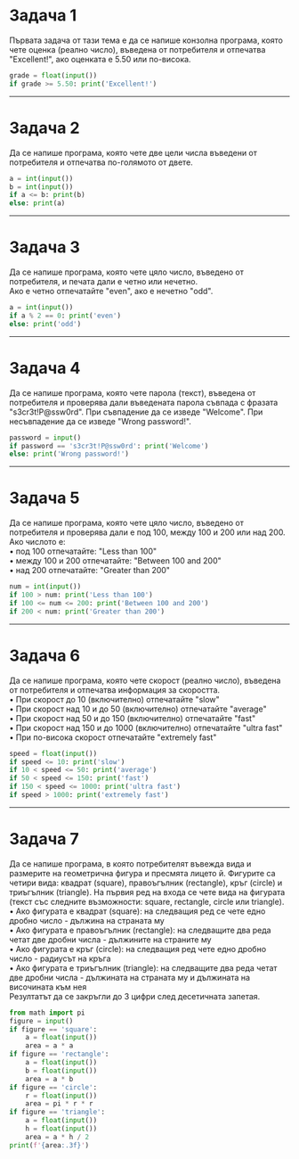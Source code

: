 # Задача 1

Първата задача от тази тема е да се напише конзолна програма, която чете оценка (реално число), въведена от потребителя и отпечатва "Excellent!", ако оценката е 5.50 или по-висока.

```python
grade = float(input())
if grade >= 5.50: print('Excellent!') 
```

---
# Задача 2

Да се напише програма, която чете две цели числа въведени от потребителя и отпечатва по-голямото от двете. 

```python
a = int(input())
b = int(input())
if a <= b: print(b)
else: print(a)
```

---
# Задача 3

Да се напише програма, която чете цяло число, въведено от потребителя, и печата дали е четно или нечетно. <br>
Ако е четно отпечатайте "even", ако е нечетно "odd".


```python
a = int(input())
if a % 2 == 0: print('even')
else: print('odd')
```


---
# Задача 4

Да се напише програма, която чете парола (текст), въведена от потребителя и проверява дали въведената парола съвпада с фразата "s3cr3t!P@ssw0rd". При съвпадение да се изведе "Welcome". При несъвпадение да се изведе "Wrong password!". 

```python
password = input()
if password == 's3cr3t!P@ssw0rd': print('Welcome')
else: print('Wrong password!')
```

---
# Задача 5

Да се напише програма, която чете цяло число, въведено от потребителя и проверява дали е под 100, между 100 и 200 или над 200. Ако числото е:<br>
•	под 100 отпечатайте: "Less than 100"<br>
•	между 100 и 200 отпечатайте: "Between 100 and 200"<br>
•	над 200 отпечатайте: "Greater than 200"


```python
num = int(input())
if 100 > num: print('Less than 100')
if 100 <= num <= 200: print('Between 100 and 200')
if 200 < num: print('Greater than 200')
```

---
# Задача 6

Да се напише програма, която чете скорост (реално число), въведена от потребителя и отпечатва информация за скоростта. <br>
•	При скорост до 10 (включително) отпечатайте "slow"<br>
•	При скорост над 10 и до 50 (включително) отпечатайте "average" <br>
•	При скорост над 50 и до 150 (включително) отпечатайте "fast"<br>
•	При скорост над 150 и до 1000 (включително) отпечатайте "ultra fast" <br>
•	При по-висока скорост отпечатайте "extremely fast"


```python
speed = float(input())
if speed <= 10: print('slow')
if 10 < speed <= 50: print('average')
if 50 < speed <= 150: print('fast')
if 150 < speed <= 1000: print('ultra fast')
if speed > 1000: print('extremely fast')
```

---
# Задача 7

Да се напише програма, в която потребителят въвежда вида и размерите на геометрична фигура и пресмята лицето й. Фигурите са четири вида: квадрат (square), правоъгълник (rectangle), кръг (circle) и триъгълник (triangle). На първия ред на входа се чете вида на фигурата (текст със следните възможности: square, rectangle, circle или triangle). <br>
•	Ако фигурата е квадрат (square): на следващия ред се чете едно дробно число - дължина на страната му<br>
•	Ако фигурата е правоъгълник (rectangle): на следващите два реда четат две дробни числа - дължините на страните му<br>
•	Ако фигурата е кръг (circle): на следващия ред чете едно дробно число - радиусът на кръга<br>
•	Ако фигурата е триъгълник (triangle): на следващите два реда четат две дробни числа - дължината на страната му и дължината на височината към нея<br>
Резултатът да се закръгли до 3 цифри след десетичната запетая. 
 

```python
from math import pi
figure = input()
if figure == 'square':
    a = float(input())
    area = a * a
if figure == 'rectangle':
    a = float(input())
    b = float(input())
    area = a * b
if figure == 'circle':
    r = float(input())
    area = pi * r * r
if figure == 'triangle':
    a = float(input())
    h = float(input())
    area = a * h / 2
print(f'{area:.3f}')
```


